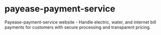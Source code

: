 # payease-payment-service
Payease-payment-service website - Handle electric, water, and internet bill payments for customers with secure processing and transparent pricing.
